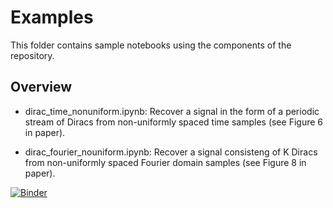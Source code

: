 Examples
========

This folder contains sample notebooks using the components of the repository. 

Overview
--------

- dirac_time_nonuniform.ipynb: Recover a signal in the form of a periodic stream of Diracs from non-uniformly spaced time samples (see Figure 6 in paper). 

- dirac_fourier_nouniform.ipynb: Recover a signal consisteng of K Diracs from non-uniformly spaced Fourier domain samples (see Figure 8 in paper). 

[![Binder](https://mybinder.org/badge_logo.svg)](https://mybinder.org/v2/gh/hanjiepan/FRI_pkg/MFSP)
